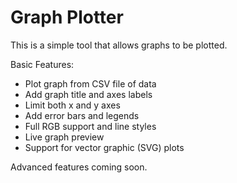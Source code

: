 # Graph Plotter

This is a simple tool that allows graphs to be plotted.

Basic Features:
 - Plot graph from CSV file of data
 - Add graph title and axes labels
 - Limit both x and y axes
 - Add error bars and legends
 - Full RGB support and line styles
 - Live graph preview
 - Support for vector graphic (SVG) plots

Advanced features coming soon.
